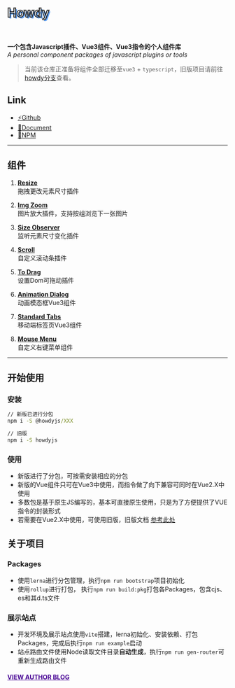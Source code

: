 <h1 style="text-shadow: 3px 3px #5b9df3;color: transparent;-webkit-text-stroke-color: #262626;-webkit-text-stroke-width: 2px;">Howdy</h1>
<br>

**一个包含Javascript插件、Vue3组件、Vue3指令的个人组件库**  
*A personal component packages of javascript plugins or tools* 

> 当前该仓库正准备将组件全部迁移至`vue3` + `typescript`，旧版项目请前往<a href="https://github.com/leon-kfd/howdyjs/tree/howdy" target="_blank">howdy分支</a>查看。

## Link
+ <a href="https://github.com/leon-kfd/howdyjs" target="_blank">⚡Github</a>
+ <a href="https://kongfandong.cn/howdy-next" target="_blank">📖Document</a>
+ <a href="https://www.npmjs.com/search?q=%40howdyjs" target="_blank">💾NPM</a>

---

## 组件

1. **[Resize](https://kongfandong.cn/howdy-next/resize)**  
拖拽更改元素尺寸插件

2. **[Img Zoom](https://kongfandong.cn/howdy-next/img-zoom)**  
图片放大插件，支持按组浏览下一张图片

3. **[Size Observer](https://kongfandong.cn/howdy-next/size-observer)**  
监听元素尺寸变化插件

4. **[Scroll](https://kongfandong.cn/howdy-next/scroll)**  
自定义滚动条插件

5. **[To Drag](https://kongfandong.cn/howdy-next/to-drag)**  
设置Dom可拖动插件

6. **[Animation Dialog](https://kongfandong.cn/howdy-next/animation-dialog)**  
动画模态框Vue3组件

7. **[Standard Tabs](https://kongfandong.cn/howdy-next/standard-tabs)**  
移动端标签页Vue3组件

8. **[Mouse Menu](https://kongfandong.cn/howdy-next/mouse-menu)**  
自定义右键菜单组件

---

## 开始使用

### 安装
```cmd
// 新版已进行分包
npm i -S @howdyjs/XXX

// 旧版
npm i -S howdyjs
```

### 使用

+ 新版进行了分包，可按需安装相应的分包
+ 新版的Vue组件只可在Vue3中使用，而指令做了向下兼容可同时在Vue2.X中使用
+ 多数包是基于原生JS编写的，基本可直接原生使用，只是为了方便提供了VUE指令的封装形式
+ 若需要在Vue2.X中使用，可使用旧版，旧版文档 [参考此处](https://github.com/leon-kfd/howdyjs/blob/howdy/README.md)

## 关于项目

### Packages
+ 使用`lerna`进行分包管理，执行`npm run bootstrap`项目初始化
+ 使用`rollup`进行打包， 执行`npm run build:pkg`打包各Packages，包含cjs、es和其d.ts文件

### 展示站点
+ 开发环境及展示站点使用`vite`搭建，lerna初始化、安装依赖、打包Packages，完成后执行`npm run example`启动
+ 站点路由文件使用Node读取文件目录**自动生成**，执行`npm run gen-router`可重新生成路由文件


#### <a href="https://www.kongfandong.cn" target="_blank" style="color: rgb(75, 9, 150)">VIEW AUTHOR BLOG</a>
